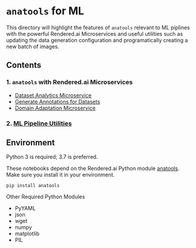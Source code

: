 # `anatools` for ML
This directory will highlight the features of `anatools` relevant to ML piplines with the powerful Rendered.ai Microservices and useful utilities such as updating the data generation configuration and programatically creating a new batch of images. 

## Contents

### 1. `anatools` with Rendered.ai Microservices
- [Dataset Analytics Microservice](./Analytics%20Microservice.ipynb)
- [Generate Annotations for Datasets](./Generate%20Annotations%20for%20Datasets.ipynb)
- [Domain Adaptation Microservice](./Domain%20Adaptation%20Microservice.ipynb)

### 2. [ML Pipeline Utilities](./ML%20Pipeline%20Utilities.ipynb)


## Environment
Python 3 is required; 3.7 is preferred.

These notebooks depend on the Rendered.ai Python module [anatools](https://pypi.org/project/anatools/). Make sure you install it in your environment.

<code>pip install anatools</code>

Other Required Python Modules
- PyYAML
- json
- wget
- numpy
- matplotlib
- PIL